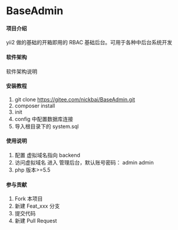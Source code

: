 # BaseAdmin

#### 项目介绍
yii2 做的基础的开箱即用的 RBAC 基础后台。可用于各种中后台系统开发

#### 软件架构
软件架构说明


#### 安装教程

1. git clone https://gitee.com/nickbai/BaseAdmin.git
2. composer install
3. init
3. config 中配置数据库连接
4. 导入根目录下的 system.sql

#### 使用说明

1. 配置 虚拟域名指向 backend
2. 访问虚拟域名 进入 管理后台，默认账号密码： admin  admin
3. php 版本>=5.5

#### 参与贡献

1. Fork 本项目
2. 新建 Feat_xxx 分支
3. 提交代码
4. 新建 Pull Request